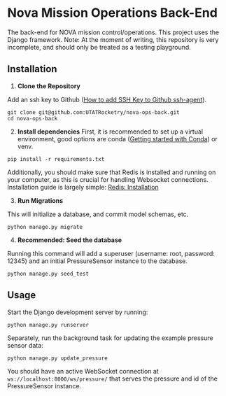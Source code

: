 # Nova Mission Operations Back-End

The back-end for NOVA mission control/operations. This project uses the Django framework. Note: At the moment of writing, this repository is very incomplete, and should only be treated as a testing playground.

## Installation

1. **Clone the Repository**

Add an ssh key to Github ([How to add SSH Key to Github ssh-agent](https://docs.github.com/en/authentication/connecting-to-github-with-ssh/generating-a-new-ssh-key-and-adding-it-to-the-ssh-agent)).
```
git clone git@github.com:UTATRocketry/nova-ops-back.git
cd nova-ops-back
```

2. **Install dependencies**
First, it is recommended to set up a virtual environment, good options are conda ([Getting started with Conda](https://conda.io/projects/conda/en/latest/user-guide/getting-started.html)) or venv.

```
pip install -r requirements.txt
```

Additionally, you should make sure that Redis is installed and running on your computer, as this is crucial for handling Websocket connections. Installation guide is largely simple: [Redis: Installation](https://redis.io/docs/install/install-redis/)

3. **Run Migrations**

This will initialize a database, and commit model schemas, etc.
```
python manage.py migrate
```

4. **Recommended: Seed the database**

Running this command will add a superuser (username: root, password: 12345) and an initial PressureSensor instance to the database.
```
python manage.py seed_test
```

## Usage

Start the Django development server by running: 

```
python manage.py runserver
```

Separately, run the background task for updating the example pressure sensor data:

```
python manage.py update_pressure
```

You should have an active WebSocket connection at `ws://localhost:8000/ws/pressure/` that serves the pressure and id of the PressureSensor instance.
